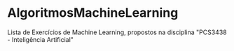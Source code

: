 # AlgoritmosMachineLearning
Lista de Exercícios de Machine Learning, propostos na disciplina "PCS3438 - Inteligência Artificial"
